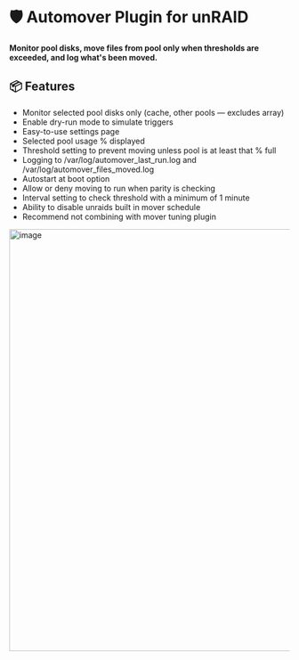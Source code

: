 # 🛡️ Automover Plugin for unRAID

**Monitor pool disks, move files from pool only when thresholds are exceeded, and log what's been moved.**

## 📦 Features

- Monitor selected pool disks only (cache, other pools — excludes array)
- Enable dry-run mode to simulate triggers
- Easy-to-use settings page
- Selected pool usage % displayed
- Threshold setting to prevent moving unless pool is at least that % full
- Logging to /var/log/automover_last_run.log and /var/log/automover_files_moved.log
- Autostart at boot option
- Allow or deny moving to run when parity is checking
- Interval setting to check threshold with a minimum of 1 minute
- Ability to disable unraids built in mover schedule
- Recommend not combining with mover tuning plugin

<img width="1917" height="758" alt="image" src="https://github.com/user-attachments/assets/7a544076-b4c9-48a5-bb11-a3463c08ae54" />


